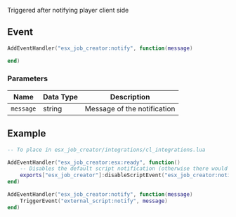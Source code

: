 Triggered after notifying player client side

## Event
``` lua
AddEventHandler("esx_job_creator:notify", function(message)

end)
```

### Parameters

| Name              | Data Type | Description                 |
| -                 | -         | -                             |
| `message`         | string    | Message of the notification  |

## Example
``` lua
-- To place in esx_job_creator/integrations/cl_integrations.lua

AddEventHandler("esx_job_creator:esx:ready", function() 
    -- Disables the default script notification (otherwise there would be 2 notifications)
    exports["esx_job_creator"]:disableScriptEvent("esx_job_creator:notify")
end)

AddEventHandler("esx_job_creator:notify", function(message)
    TriggerEvent("external_script:notify", message)
end)
```